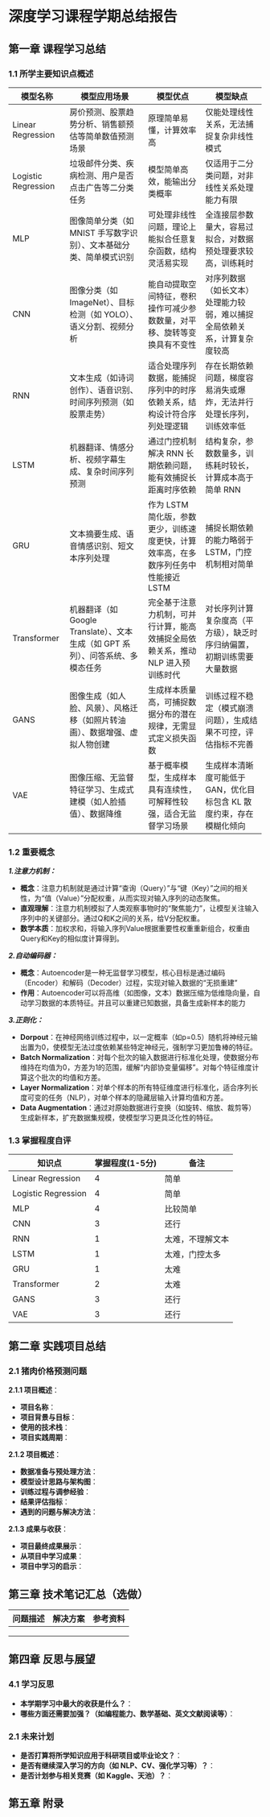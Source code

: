 # 深度学习课程学期总结报告

## 第一章     课程学习总结

### 1.1 所学主要知识点概述

| 模型名称 | 模型应用场景 | 模型优点 | 模型缺点 |
| --------- | -------------- | --------- |---------- |
| Linear Regression  | 房价预测、股票趋势分析、销售额预估等简单数值预测场景 | 原理简单易懂，计算效率高 | 仅能处理线性关系，无法捕捉复杂非线性模式 |
| Logistic Regression | 垃圾邮件分类、疾病检测、用户是否点击广告等二分类任务 | 模型简单高效，能输出分类概率 | 仅适用于二分类问题，对非线性关系处理能力有限 |
| MLP | 图像简单分类（如 MNIST 手写数字识别）、文本基础分类、简单模式识别 | 可处理非线性问题，理论上能拟合任意复杂函数，结构灵活易实现 | 全连接层参数量大，容易过拟合，对数据预处理要求较高，训练耗时 |
| CNN | 图像分类（如 ImageNet）、目标检测（如 YOLO）、语义分割、视频分析 | 能自动提取空间特征，卷积操作可减少参数数量，对平移、旋转等变换具有不变性 | 对序列数据（如长文本）处理能力较弱，难以捕捉全局依赖关系，计算复杂度较高 |
| RNN | 文本生成（如诗词创作）、语音识别、时间序列预测（如股票走势） | 适合处理序列数据，能捕捉序列中的时序依赖关系，结构设计符合序列处理逻辑 | 存在长期依赖问题，梯度容易消失或爆炸，无法并行处理长序列，训练效率低 |
| LSTM | 机器翻译、情感分析、视频字幕生成、复杂时间序列预测 | 通过门控机制解决 RNN 长期依赖问题，能有效捕捉长距离时序依赖 | 结构复杂，参数数量多，训练耗时较长，计算成本高于简单 RNN |
| GRU | 文本摘要生成、语音情感识别、短文本序列处理| 作为 LSTM 简化版，参数更少，训练速度更快，计算效率高，在多数序列任务中性能接近 LSTM | 捕捉长期依赖的能力略弱于 LSTM，门控机制相对简单 |
| Transformer | 机器翻译（如 Google Translate）、文本生成（如 GPT 系列）、问答系统、多模态任务 | 完全基于注意力机制，可并行计算，能高效捕捉全局依赖关系，推动 NLP 进入预训练时代 | 对长序列计算复杂度高（平方级），缺乏时序归纳偏置，初期训练需要大量数据 |
| GANS | 图像生成（如人脸、风景）、风格迁移（如照片转油画）、数据增强、虚拟人物创建 | 生成样本质量高，可捕捉数据分布的潜在规律，无需显式定义损失函数 | 训练过程不稳定（模式崩溃问题），生成结果不可控，评估指标不完善 |
| VAE | 图像压缩、无监督特征学习、生成式建模（如人脸插值）、数据降维 | 基于概率模型，生成样本具有连续性，可解释性较强，适合无监督学习场景 | 生成样本清晰度可能低于 GAN，优化目标包含 KL 散度约束，存在模糊化倾向 |

### 1.2 重要概念

***1.注意力机制：***

- **概念**：注意力机制就是通过计算“查询（Query）”与“键（Key）”之间的相关性，为“值（Value）”分配权重，从而实现对输入序列的动态聚焦。
- **直观理解**：注意力机制模拟了人类观察事物时的“聚焦能力”，让模型关注输入序列中的关键部分。通过Q和K之间的关系，给V分配权重。
- **数学本质**：加权求和，将输入序列Value根据重要性权重重新组合，权重由Query和Key的相似度计算得到。

***2.自动编码器：***

- **概念**：Autoencoder是一种无监督学习模型，核心目标是通过编码（Encoder）和解码（Decoder）过程，实现对输入数据的“无损重建”
- **作用**：Autoencoder可以将高维（如图像，文本）数据压缩为低维隐向量，自动学习数据的本质特征。并且可以重建已知数据，具备生成新样本的能力





***3.正则化：***

- **Dorpout**：在神经网络训练过程中，以一定概率（如p=0.5）随机将神经元输出置为0，使模型无法过度依赖某些特定神经元，强制学习更加鲁棒的特征。
- **Batch Normalization**：对每个批次的输入数据进行标准化处理，使数据分布维持在均值为0，方差为1的范围，缓解“内部协变量偏移”。对每个特征维度计算这个批次的均值和方差。
- **Layer Normalization**：对单个样本的所有特征维度进行标准化，适合序列长度可变的任务（NLP），对单个样本的隐藏层输入计算均值和方差。
- **Data Augmentation**：通过对原始数据进行变换（如旋转、缩放、裁剪等）生成新样本，扩充数据集规模，使模型学习更具泛化性的特征。

### 1.3 掌握程度自评

| 知识点     | 掌握程度(1-5分)    |  备注  |
| --------   | ------------------   | ----  |
| Linear Regression | 4 | 简单 |
| Logistic Regression | 4 | 简单 |
| MLP | 4 | 比较简单 |
| CNN | 3 | 还行 |
| RNN | 1 | 太难，不理解文本 |
| LSTM | 1 | 太难，门控太多 |
| GRU | 1 | 太难 |
| Transformer | 2 | 太难 |
| GANS | 3 | 还行 |
| VAE | 3 | 还行 |

## 第二章     实践项目总结

### 2.1 猪肉价格预测问题

**2.1.1 项目概述**：

- **项目名称**：
- **项目背景与目标**：
- **使用的技术栈**：
- **项目实践周期**：

**2.1.2 项目概述**：

- **数据准备与预处理方法**：
- **模型设计思路与架构图**：
- **训练过程与调参经验**：
- **结果评估指标**：
- **遇到的问题与解决方法**：

**2.1.3 成果与收获**：

- **项目最终成果展示**：
- **从项目中学习成果**：
- **项目中学习的启示**：

## 第三章    技术笔记汇总（选做）

| 问题描述        | 解决方案    |  参考资料  |
| --------   | ------   | ----  |
|      |  |       |
|      |  |       |
|      |  |       |

## 第四章    反思与展望

### 4.1 学习反思

- **本学期学习中最大的收获是什么？**：
- **哪些方面还需要加强？（如编程能力、数学基础、英文文献阅读等）**：

### 2.1 未来计划

- **是否打算将所学知识应用于科研项目或毕业论文？**：
- **是否有继续深入学习的方向（如 NLP、CV、强化学习等）？**：
- **是否计划参与相关竞赛（如 Kaggle、天池）？**：

## 第五章    附录
